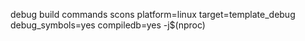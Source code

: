 debug build commands 
scons platform=linux target=template_debug debug_symbols=yes compiledb=yes -j$(nproc)
